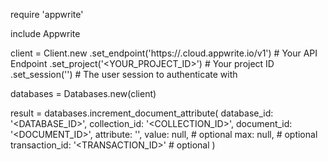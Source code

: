 require 'appwrite'

include Appwrite

client = Client.new
    .set_endpoint('https://<REGION>.cloud.appwrite.io/v1') # Your API Endpoint
    .set_project('<YOUR_PROJECT_ID>') # Your project ID
    .set_session('') # The user session to authenticate with

databases = Databases.new(client)

result = databases.increment_document_attribute(
    database_id: '<DATABASE_ID>',
    collection_id: '<COLLECTION_ID>',
    document_id: '<DOCUMENT_ID>',
    attribute: '',
    value: null, # optional
    max: null, # optional
    transaction_id: '<TRANSACTION_ID>' # optional
)
